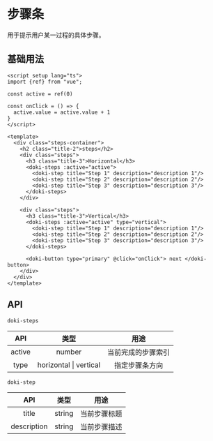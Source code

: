 # 步骤条

用于提示用户某一过程的具体步骤。

## 基础用法

```vue
<script setup lang="ts">
import {ref} from "vue";

const active = ref(0)

const onClick = () => {
  active.value = active.value + 1
}
</script>

<template>
  <div class="steps-container">
    <h2 class="title-2">steps</h2>
    <div class="steps">
      <h3 class="title-3">Horizontal</h3>
      <doki-steps :active="active">
        <doki-step title="Step 1" description="description 1"/>
        <doki-step title="Step 2" description="description 2"/>
        <doki-step title="Step 3" description="description 3"/>
      </doki-steps>
    </div>

    <div class="steps">
      <h3 class="title-3">Vertical</h3>
      <doki-steps :active="active" type="vertical">
        <doki-step title="Step 1" description="description 1"/>
        <doki-step title="Step 2" description="description 2"/>
        <doki-step title="Step 3" description="description 3"/>
      </doki-steps>

      <doki-button type="primary" @click="onClick"> next </doki-button>
    </div>
  </div>
</template>
```

## API

`doki-steps`

|  API   |          类型          |        用途        |
| :----: | :--------------------: | :----------------: |
| active |         number         | 当前完成的步骤索引 |
|  type  | horizontal \| vertical |   指定步骤条方向   |

`doki-step`

|     API     |  类型  |     用途     |
| :---------: | :----: | :----------: |
|    title    | string | 当前步骤标题 |
| description | string | 当前步骤描述 |